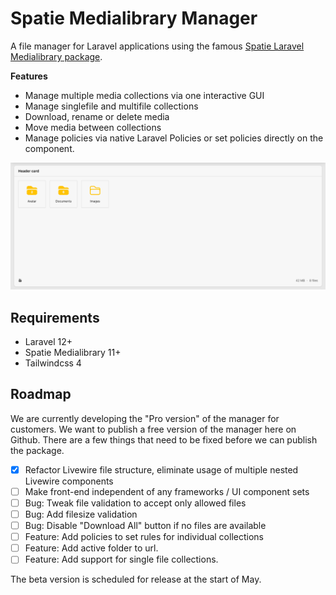 # Spatie Medialibrary Manager
A file manager for Laravel applications using the famous [Spatie Laravel Medialibrary package](https://github.com/spatie/laravel-medialibrary).

**Features**
- Manage multiple media collections via one interactive GUI
- Manage singlefile and multifile collections
- Download, rename or delete media
- Move media between collections
- Manage policies via native Laravel Policies or set policies directly on the component.

![Manager](./manager.png)

## Requirements
- Laravel 12+
- Spatie Medialibrary 11+
- Tailwindcss 4

## Roadmap
We are currently developing the "Pro version" of the manager for customers. We want to publish a free version of the manager here on Github. There are a few things that need to be fixed before we can publish the package.

- [x] Refactor Livewire file structure, eliminate usage of multiple nested Livewire components
- [ ] Make front-end independent of any frameworks / UI component sets 
- [ ] Bug: Tweak file validation to accept only allowed files
- [ ] Bug: Add filesize validation
- [ ] Bug: Disable "Download All" button if no files are available
- [ ] Feature: Add policies to set rules for individual collections
- [ ] Feature: Add active folder to url.
- [ ] Feature: Add support for single file collections.

The beta version is scheduled for release at the start of May.